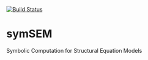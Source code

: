 [![Build Status](https://travis-ci.org/mikewlcheung/symsem.svg?branch=master)](https://travis-ci.org/mikewlcheung/symsem)

# symSEM
Symbolic Computation for Structural Equation Models
